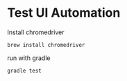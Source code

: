 # Test UI Automation #

Install chromedriver

```
brew install chromedriver
```

run with gradle
```
gradle test
```